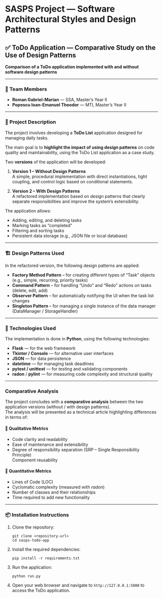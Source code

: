 # SASPS Project — Software Architectural Styles and Design Patterns  

## ✅ ToDo Application — Comparative Study on the Use of Design Patterns  

**Comparison of a ToDo application implemented with and without software design patterns**

---

### 👥 Team Members
- **Roman Gabriel-Marian** — SSA, Master’s Year II  
- **Popescu Ioan-Emanuel Theodor** — MTI, Master’s Year II  

---

### 🧠 Project Description
The project involves developing a **ToDo List** application designed for managing daily tasks.  

The main goal is to **highlight the impact of using design patterns** on code quality and maintainability, using the ToDo List application as a case study.  

Two **versions** of the application will be developed:
1. **Version 1 – Without Design Patterns**  
   A simple, procedural implementation with direct instantiations, tight coupling, and control logic based on conditional statements.  

2. **Version 2 – With Design Patterns**  
   A refactored implementation based on design patterns that clearly separate responsibilities and improve the system’s extensibility.  

The application allows:
- Adding, editing, and deleting tasks  
- Marking tasks as “completed”  
- Filtering and sorting tasks  
- Persistent data storage (e.g., JSON file or local database)  

---

### 🏗️ Design Patterns Used

In the refactored version, the following design patterns are applied:

- **Factory Method Pattern** – for creating different types of “Task” objects (e.g., simple, recurring, priority tasks)  
- **Command Pattern** – for handling “Undo” and “Redo” actions on tasks (delete, edit, add)  
- **Observer Pattern** – for automatically notifying the UI when the task list changes  
- **Singleton Pattern** – for managing a single instance of the data manager (DataManager / StorageHandler)  

---

### 🧰 Technologies Used

The implementation is done in **Python**, using the following technologies:

- **Flask** — for the web framework  
- **Tkinter / Console** — for alternative user interfaces  
- **JSON** — for data persistence  
- **datetime** — for managing task deadlines  
- **pytest / unittest** — for testing and validating components  
- **radon** / **pylint** — for measuring code complexity and structural quality  

---

### Comparative Analysis

The project concludes with a **comparative analysis** between the two application versions (without / with design patterns).  
The analysis will be presented as a technical article highlighting differences in terms of:

#### 🔸 Qualitative Metrics
- Code clarity and readability  
- Ease of maintenance and extensibility  
- Degree of responsibility separation (SRP – Single Responsibility Principle)  
 Component reusability  

#### 🔸 Quantitative Metrics
- Lines of Code (LOC)  
- Cyclomatic complexity (measured with *radon*)  
- Number of classes and their relationships  
- Time required to add new functionality  
---

### 📦 Installation Instructions

1. Clone the repository:
   ```
   git clone <repository-url>
   cd sasps-todo-app
   ```

2. Install the required dependencies:
   ```
   pip install -r requirements.txt
   ```

3. Run the application:
   ```
   python run.py
   ```

4. Open your web browser and navigate to `http://127.0.0.1:5000` to access the ToDo application.